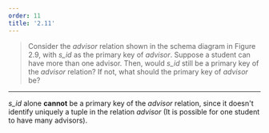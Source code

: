 ```yaml
---
order: 11
title: '2.11'
---
```

> Consider the _advisor_ relation shown in the schema diagram in Figure 2.9, 
> with _s_id_ as the primary key of _advisor_. Suppose a student can have more than one 
> advisor. Then, would _s_id_ still be a primary key of the _advisor_ relation? If not, 
> what should the primary key of _advisor_ be? 

--------------------------------

_s_id_ alone  **cannot** be a primary key of the _advisor_ relation, since it
doesn't identify uniquely a tuple in the relation _advisor_ (It is possible 
for one student to have many advisors). 